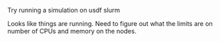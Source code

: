 Try running a simulation on usdf slurm

Looks like things are running. Need to figure out what the limits are on number of CPUs and memory on the nodes.
